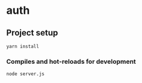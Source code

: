 # auth

## Project setup
```
yarn install
```

### Compiles and hot-reloads for development
```
node server.js
```